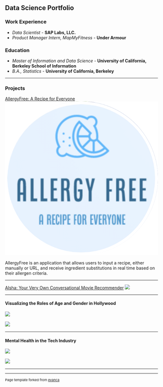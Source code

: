 ## Data Science Portfolio

### Work Experience
- _Data Scientist_ - **SAP Labs, LLC.**
- _Product Manager Intern, MapMyFitness_ - **Under Armour**

### Education
- _Master of Information and Data Science_ -  **University of California, Berkeley School of Information** 							      		        
- _B.A., Statistics_ -  **University of California, Berkeley**

---

### Projects

[AllergyFree: A Recipe for Everyone](https://anushmo.wixsite.com/allergyfree)
<img src="images/Screenshot 2023-06-08 at 10.00.06 PM.png?raw=true"/>

AllergyFree is an application that allows users to input a recipe, either manually or URL, and receive ingredient substitutions in real time based on their allergen criteria. 

---
[AIsha: Your Very Own Conversational Movie Recommender](https://github.com/anj1420/portfolio/blob/main/AIsha_Final_Paper_Mohan_Unnithan.pdf)
<img src="images/dummy_thumbnail.jpg?raw=true"/>

---
#### Visualizing the Roles of Age and Gender in Hollywood
<img src="images/dummy_thumbnail.jpg?raw=true"/>

[![](https://img.shields.io/badge/Observable-View%20on%20Observable-blueviolet?logo=Observable)](https://observablehq.com/@berkeleyvis/film-industry-dashboard-usability-study)


---
#### Mental Health in the Tech Industry

[![](https://img.shields.io/badge/Github-View%20on%20Github-blueviolet?logo=Github)](https://github.com/anj1420/portfolio/tree/main/Mental%20Health%20in%20Tech)

<img src="images/dummy_thumbnail.jpg?raw=true"/>




---




---
<p style="font-size:11px">Page template forked from <a href="https://github.com/evanca/quick-portfolio">evanca</a></p>
<!-- Remove above link if you don't want to attibute -->
